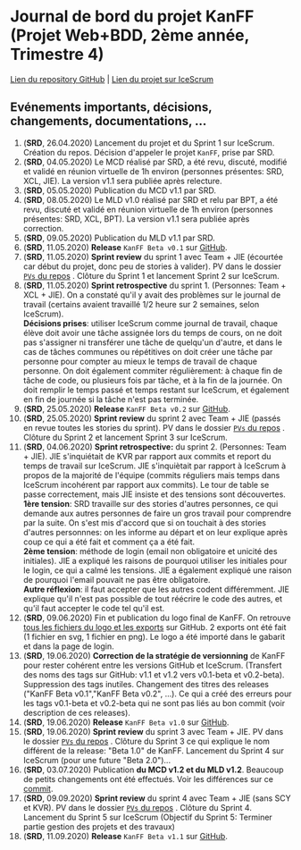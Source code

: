 # Journal de bord du projet KanFF (Projet Web+BDD, 2ème année, Trimestre 4)
[Lien du repository GitHub](https://github.com/samuelroland/KanFF) | [Lien du projet sur IceScrum](https://cloud.icescrum.com/p/PWB2AGDC)

## Evénements importants, décisions, changements, documentations, ...
1. (__SRD__, 26.04.2020) Lancement du projet et du Sprint 1 sur IceScrum. Création du repos. Décision d'appeler le projet `KanFF`, prise par SRD.
1. (__SRD__, 04.05.2020) Le MCD réalisé par SRD, a été revu, discuté, modifié et validé en réunion virtuelle de 1h environ (personnes présentes: SRD, XCL, JIE). La version v1.1 sera publiée après relecture.
1. (__SRD__, 05.05.2020) Publication du MCD v1.1 par SRD.
1. (__SRD__, 08.05.2020) Le MLD v1.0 réalisé par SRD et relu par BPT, a été revu, discuté et validé en réunion virtuelle de 1h environ (personnes présentes: SRD, XCL, BPT). La version v1.1 sera publiée après correction.
1. (__SRD__, 09.05.2020) Publication du MLD v1.1 par SRD.
1. (__SRD__, 11.05.2020) **Release** `KanFF Beta v0.1` sur [GitHub](https://github.com/samuelroland/KanFF/releases/tag/v0.1-beta).
1. (__SRD__, 11.05.2020) **Sprint review** du sprint 1 avec Team + JIE (écourtée car début du projet, donc peu de stories à valider). PV dans le dossier [`PVs` du repos](https://github.com/samuelroland/KanFF/tree/master/PVs) . Clôture du Sprint 1 et lancement Sprint 2 sur IceScrum.
1. (__SRD__, 11.05.2020) **Sprint retrospective** du sprint 1. (Personnes: Team + XCL + JIE). On a constaté qu'il y avait des problèmes sur le journal de travail (certains avaient travaillé 1/2 heure sur 2 semaines, selon IceScrum). <br>**Décisions prises**: utiliser IceScrum comme journal de travail, chaque élève doit avoir une tâche assignée lors du temps de cours, on ne doit pas s'assigner ni transférer une tâche de quelqu'un d'autre, et dans le cas de tâches communes ou répétitives on doit créer une tâche par personne pour compter au mieux le temps de travail de chaque personne. On doit également commiter régulièrement: à chaque fin de tâche de code, ou plusieurs fois par tâche, et à la fin de la journée. On doit remplir le temps passé et temps restant sur IceScrum, et également en fin de journée si la tâche n'est pas terminée.
1. (__SRD__, 25.05.2020) **Release** `KanFF Beta v0.2` sur [GitHub](https://github.com/samuelroland/KanFF/releases/tag/v0.2-beta).
1. (__SRD__, 25.05.2020) **Sprint review** du sprint 2 avec Team + JIE (passés en revue toutes les stories du sprint). PV dans le dossier [`PVs` du repos](https://github.com/samuelroland/KanFF/tree/master/PVs) . Clôture du Sprint 2 et lancement Sprint 3 sur IceScrum.
1. (__SRD__, 04.06.2020) **Sprint retrospective:** du sprint 2. (Personnes: Team + JIE). JIE s'inquiétait de KVR par rapport aux commits et report du temps de travail sur IceScrum. JIE s'inquiètait par rapport à IceScrum à propos de la majorité de l'équipe (commits réguliers mais temps dans IceScrum incohérent par rapport aux commits). Le tour de table se passe correctement, mais JIE insiste et des tensions sont découvertes. <br>**1ère tension**: SRD travaille sur des stories d'autres personnes, ce qui demande aux autres personnes de faire un gros travail pour comprendre par la suite. On s'est mis d'accord que si on touchait à des stories d'autres personnnes: on les informe au départ et on leur explique après coup ce qui a été fait et comment ça a été fait. <br>**2ème tension**: méthode de login (email non obligatoire et unicité des initiales). JIE a expliqué les raisons de pourquoi utiliser les initiales pour le login, ce qui a calmé les tensions. JIE a également expliqué une raison de pourquoi l'email pouvait ne pas être obligatoire.<br>**Autre réflexion**: il faut accepter que les autres codent différemment. JIE explique qu'il n'est pas possible de tout réécrire le code des autres, et qu'il faut accepter le code tel qu'il est.
1. (__SRD__, 09.06.2020) Fin et publication du logo final de KanFF. On retrouve [tous les fichiers du logo et les exports](https://github.com/samuelroland/KanFF/tree/master/ressources/logo) sur GitHub. 2 exports ont été fait (1 fichier en svg, 1 fichier en png). Le logo a été importé dans le gabarit et dans la page de login.
1. (__SRD__, 19.06.2020) **Correction de la stratégie de versionning** de KanFF pour rester cohérent entre les versions GitHub et IceScrum. (Transfert des noms des tags sur GitHub: v1.1 et v1.2 vers v0.1-beta et v0.2-beta).  Suppression des tags inutiles. Changement des titres des releases ("KanFF Beta v0.1","KanFF Beta v0.2", ...). Ce qui a créé des erreurs pour les tags v0.1-beta et v0.2-beta qui ne sont pas liés au bon commit (voir description de ces releases).
1. (__SRD__, 19.06.2020) **Release** `KanFF Beta v1.0` sur [GitHub](https://github.com/samuelroland/KanFF/releases/tag/v1.0-beta).
1. (__SRD__, 19.06.2020) **Sprint review** du sprint 3 avec Team + JIE. PV dans le dossier [`PVs` du repos](https://github.com/samuelroland/KanFF/tree/master/PVs) . Clôture du Sprint 3 ce qui explique le nom différent de la release: "Beta 1.0" de KanFF. Lancement du Sprint 4 sur IceScrum (pour une future "Beta 2.0")...
1. (__SRD__, 03.07.2020) Publication **du MCD v1.2 et du MLD v1.2**. Beaucoup de petits changements ont été effectués. Voir les différences sur ce [commit](https://github.com/samuelroland/KanFF/commit/9c2750af553e89d78b1328bef933f551531caa8a?short_path=746d79f#diff-746d79f94c149821d5da23f7da15e358).
1. (__SRD__, 09.09.2020) **Sprint review** du sprint 4 avec Team + JIE (sans SCY et KVR). PV dans le dossier [`PVs` du repos](https://github.com/samuelroland/KanFF/tree/master/PVs) . Clôture du Sprint 4. Lancement du Sprint 5 sur IceScrum (Objectif du Sprint 5: Terminer partie gestion des projets et des travaux)
1. (__SRD__, 11.09.2020) **Release** `KanFF Beta v1.1` sur [GitHub](https://github.com/samuelroland/KanFF/releases/tag/v1.1-beta).

